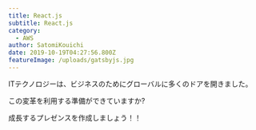 ```yaml
---
title: React.js
subtitle: React.js
category:
  - AWS
author: SatomiKouichi
date: 2019-10-19T04:27:56.800Z
featureImage: /uploads/gatsbyjs.jpg
---
```

ITテクノロジーは、ビジネスのためにグローバルに多くのドアを開きました。

この変革を利用する準備ができていますか?

成長するプレゼンスを作成しましょう！！
